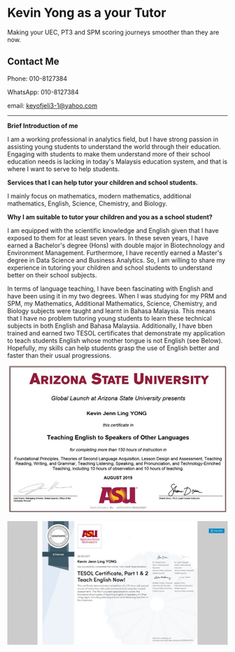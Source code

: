 # Kevin Yong as a your Tutor

Making your UEC, PT3 and SPM scoring journeys smoother than they are now.


## Contact Me

Phone:    010-8127384

WhatsApp: 010-8127384

email:    keyofjeli3-1@yahoo.com


---------------------------------------------------------------------------------------------------------------------------------------------------------------
**Brief Introduction of me**

I am a working professional in analytics field, but I have strong passion in assisting young students to understand the world through their education. Engaging with students  to make them understand more of their school education needs is lacking in today's Malaysis education system, and that is where I want to serve to help students. 

**Services that I can help tutor your children and school students.**

I mainly focus on mathematics, modern mathematics, additional mathematics, English, Science, Chemistry, and Biology.

**Why I am suitable to tutor your children and you as a school student?**

I am equipped with the scientific knowledge and English given that I have exposed to them for at least seven years. In these seven years, I have earned a Bachelor's degree (Hons) with double major in Biotechnology and Environment Management. Furthermore, I have recently earned a Master's degree in Data Science and Business Analytics. So, I am willing to share my experience in tutoring your children and school students to understand better on their school subjects. 

In terms of language teaching, I have been fascinating with English and have been using it in my two degrees. When I was studying for my PRM and SPM, my Mathematics, Additional Mathematics, Science, Chemistry, and Biology subjects were taught and learnt in Bahasa Malaysia. This means that I have no problem tutoring young students to learn these technical subjects in both English and Bahasa Malaysia. Additionally, I have bben trained and earned two TESOL certificates that demonstrate my application to teach students English whose mother tongue is not English (see Below). Hopefully, my skills can help students grasp the use of English better and faster than their usual progressions.

![](/TESOL_full.JPG)


![](image/tesol_p2.jpg)
